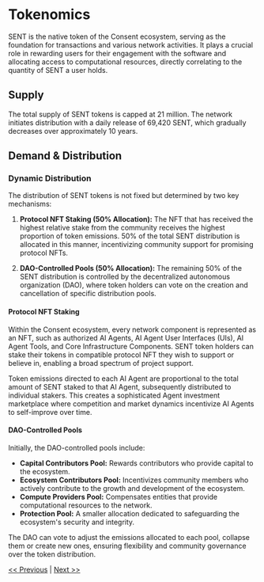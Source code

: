 # Tokenomics

SENT is the native token of the Consent ecosystem, serving as the foundation for transactions and various network activities. It plays a crucial role in rewarding users for their engagement with the software and allocating access to computational resources, directly correlating to the quantity of SENT a user holds.

## Supply

The total supply of SENT tokens is capped at 21 million. The network initiates distribution with a daily release of 69,420 SENT, which gradually decreases over approximately 10 years. 


## Demand & Distribution

### Dynamic Distribution

The distribution of SENT tokens is not fixed but determined by two key mechanisms:

1. **Protocol NFT Staking (50% Allocation):** The NFT that has received the highest relative stake from the community receives the highest proportion of token emissions. 50% of the total SENT distribution is allocated in this manner, incentivizing community support for promising protocol NFTs.

2. **DAO-Controlled Pools (50% Allocation):** The remaining 50% of the SENT distribution is controlled by the decentralized autonomous organization (DAO), where token holders can vote on the creation and cancellation of specific distribution pools.

#### Protocol NFT Staking

Within the Consent ecosystem, every network component is represented as an NFT, such as authorized AI Agents, AI Agent User Interfaces (UIs), AI Agent Tools, and Core Infrastructure Components. SENT token holders can stake their tokens in compatible protocol NFT they wish to support or believe in, enabling a broad spectrum of project support.

Token emissions directed to each AI Agent are proportional to the total amount of SENT staked to that AI Agent, subsequently distributed to individual stakers. This creates a sophisticated Agent investment marketplace where competition and market dynamics incentivize AI Agents to self-improve over time.

#### DAO-Controlled Pools

Initially, the DAO-controlled pools include:

- **Capital Contributors Pool:** Rewards contributors who provide capital to the ecosystem.
- **Ecosystem Contributors Pool:** Incentivizes community members who actively contribute to the growth and development of the ecosystem.
- **Compute Providers Pool:** Compensates entities that provide computational resources to the network.
- **Protection Pool:** A smaller allocation dedicated to safeguarding the ecosystem's security and integrity.

The DAO can vote to adjust the emissions allocated to each pool, collapse them or create new ones, ensuring flexibility and community governance over the token distribution.


[<< Previous](technical_architecture.md) | [Next >>](liquidity.md)

